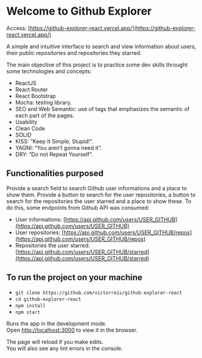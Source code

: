 # Welcome to Github Explorer

Access: [https://github-explorer-react.vercel.app/](https://github-explorer-react.vercel.app/)

A simple and intuitive interface to search and view information
about users, their public repositories and repositories they
starred.

The main objective of this project is to practice some dev
skills throught some technologies and concepts:

- ReactJS
- React Router
- React Bootstrap
- Mocha: testing library.
- SEO and Web Semantic: use of tags that emphasizes the semantic of each part of the pages.
- Usability
- Clean Code
- SOLID
- KISS: “Keep It Simple, Stupid!”.
- YAGNI: “You aren’t gonna need it”.
- DRY: “Do not Repeat Yourself”.

## Functionalities purposed

Provide a search field to search Github user informations and a
place to show them. Provide a button to search for the user
repositories, a button to search for the repositories the user
starred and a place to show these. To do this, some endpoints
from Github API was consumed:

- User informations: [https://api.github.com/users/USER_GITHUB](https://api.github.com/users/USER_GITHUB)
- User repositories: [https://api.github.com/users/USER_GITHUB/repos](https://api.github.com/users/USER_GITHUB/repos)
- Repositories the user starred: [https://api.github.com/users/USER_GITHUB/starred](https://api.github.com/users/USER_GITHUB/starred)

## To run the project on your machine

- `git clone https://github.com/victorreis/github-explorer-react`
- `cd github-explorer-react`
- `npm install`
- `npm start`

Runs the app in the development mode.\
Open [http://localhost:3000](http://localhost:3000) to view it in the browser.

The page will reload if you make edits.\
You will also see any lint errors in the console.
